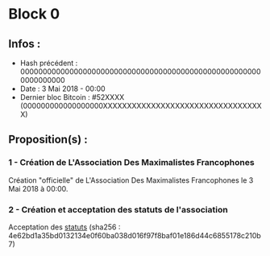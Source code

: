 # Block 0

## Infos :
 * Hash précédent : 0000000000000000000000000000000000000000000000000000000000000000
 * Date : 3 Mai 2018 - 00:00
 * Dernier bloc Bitcoin : #52XXXX (000000000000000000XXXXXXXXXXXXXXXXXXXXXXXXXXXXXXXXXX)

## Proposition(s) :

### 1 - Création de L'Association Des Maximalistes Francophones

Création "officielle" de L'Association Des Maximalistes Francophones le 3 Mai 2018 à 00:00.

### 2 - Création et acceptation des statuts de l'association

Acceptation des [statuts](../../consensus.md) (sha256 : 4e62bd1a35bd0132134e0f60ba038d016f97f8baf01e186d44c6855178c210b7)
